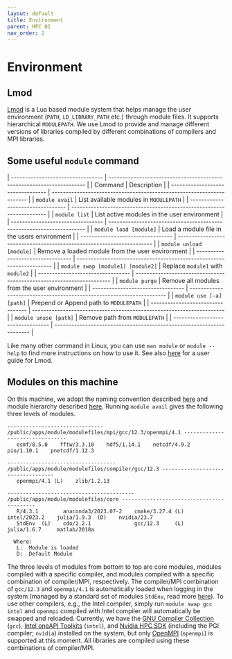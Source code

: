 ```yaml
---
layout: default
title: Environment
parent: HPC 01
nav_order: 2
---
```


# Environment

## Lmod

[Lmod](https://lmod.readthedocs.io/en/latest/index.html) is a Lua based module system that helps manage the user environment (`PATH`, `LD_LIBRARY_PATH` etc.) through module files. It supports hierarchical `MODULEPATH`. We use Lmod to provide and manage different versions of libraries compiled by different combinations of compilers and MPI libraries.

## Some useful `module` command

| --------------------------------- | --------------------------------------------------------------------- |
| Command                           | Description                                                           |
| --------------------------------- | --------------------------------------------------------------------- |
| `module avail`                    | List available modules in `MODULEPATH`                                |
| --------------------------------- | --------------------------------------------------------------------- |
| `module list`                     | List active modules in the user environment                           |
| --------------------------------- | --------------------------------------------------------------------- |
| `module load [module]`            | Load a module file in the users environment                           |
| --------------------------------- | --------------------------------------------------------------------- |
| `module unload [module]`          | Remove a loaded module from the user environment                      |
| --------------------------------- | --------------------------------------------------------------------- |
| `module swap [module1] [module2]` | Replace `module1` with `module2`                                      |
| --------------------------------- | --------------------------------------------------------------------- |
| `module purge`                    | Remove all modules from the user environment                          |
| --------------------------------- | --------------------------------------------------------------------- |
| `module use [-a] [path]`          | Prepend or Append path to `MODULEPATH`                                |
| --------------------------------- | --------------------------------------------------------------------- |
| `module unuse [path]`             | Remove path from `MODULEPATH`                                         |
| --------------------------------- | --------------------------------------------------------------------- |

Like many other command in Linux, you can use `man module` or `module --help` to find more instructions on how to use it. See also [here](https://lmod.readthedocs.io/en/latest/010_user.html) for a user guide for Lmod.

## Modules on this machine

On this machine, we adopt the naming convention described [here](https://lmod.readthedocs.io/en/latest/055_module_names.html) and module hierarchy described [here](https://lmod.readthedocs.io/en/latest/080_hierarchy.html). Running `module avail` gives the following three levels of modules.

```
------------------------------- /public/apps/module/modulefiles/mpi/gcc/12.3/openmpi/4.1 --------------------------------
   esmf/8.5.0    fftw/3.3.10    hdf5/1.14.1    netcdf/4.9.2    pio/1.10.1    pnetcdf/1.12.3

----------------------------------- /public/apps/module/modulefiles/compiler/gcc/12.3 -----------------------------------
   openmpi/4.1 (L)    zlib/1.2.13

----------------------------------------- /public/apps/module/modulefiles/core ------------------------------------------
   R/4.3.1        anaconda3/2023.07-2    cmake/3.27.4 (L)    intel/2023.2    julia/1.9.3  (D)    nvidia/23.7
   StdEnv  (L)    cdo/2.2.1              gcc/12.3     (L)    julia/1.6.7     matlab/2018a

  Where:
   L:  Module is loaded
   D:  Default Module
```
The three levels of modules from bottom to top are core modules, modules compiled with a specific compiler, and modules compiled with a specific combination of compiler/MPI, respectively. The compiler/MPI combination of `gcc/12.3` and `openmpi/4.1` is automatically loaded when logging in the system (managed by a standard set of modules `StdEnv`, read more [here](https://lmod.readthedocs.io/en/latest/070_standard_modules.html)). To use other compilers, e.g., the Intel compiler, simply run `module swap gcc intel` and `openmpi` compiled with Intel compiler will automatically be swapped and reloaded. Currently, we have the [GNU Compiler Collection](https://gcc.gnu.org) (`gcc`), [Intel oneAPI Toolkits](https://www.intel.com/content/www/us/en/developer/tools/oneapi/overview.html) (`intel`), and [Nvidia HPC SDK](https://developer.nvidia.com/hpc-sdk) (including the PGI compiler; `nvidia`) installed on the system, but only [OpenMPI](https://www.open-mpi.org) (`openmpi`) is supported at this moment. All libraries are compiled using these combinations of compiler/MPI.

